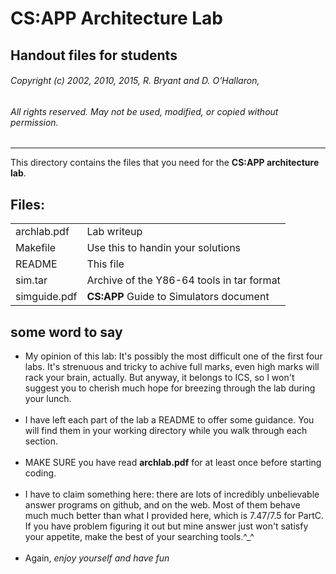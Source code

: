 
# CS:APP Architecture Lab
## Handout files for students

###### Copyright (c) 2002, 2010, 2015, R. Bryant and D. O'Hallaron,
###### All rights reserved. May not be used, modified, or copied without permission.
---
This directory contains the files that you need for the __CS:APP architecture lab__.

## Files:
<table>
<tr><td> archlab.pdf </td> <td> Lab writeup</td></tr>
<tr><td> Makefile</td><td>Use this to handin your solutions</td></tr>
<tr><td> README</td> <td>This file</td></tr>
<tr><td> sim.tar	</td> <td>Archive of the Y86-64 tools in tar format</td></tr>
<tr><td> simguide.pdf</td> <td><b>CS:APP</b> Guide to Simulators document</td></tr>
</table>

## some word to say
* My opinion of this lab: 
It's possibly the most difficult one of the first four labs. It's strenuous and tricky to achive full marks, even high marks will rack your brain, actually.
But anyway, it belongs to ICS, so I won't suggest you to cherish much hope for breezing through the lab during your lunch.<br/><br/>
* I have left each part of the lab a README to offer some guidance. You will find them in your working directory while you walk through each section.<br/><br/>
* MAKE SURE you have read __archlab.pdf__ for at least once before starting coding.<br/><br/>
* I have to claim something here: there are lots of incredibly unbelievable answer programs on github, and on the web. Most of them behave much much better than what I provided here, which is 7.47/7.5 for PartC. If you have problem figuring it out but mine answer just won't satisfy your appetite, make the best of your searching tools.\^_^<br/><br/>
* Again, _enjoy yourself and have fun_      
